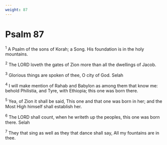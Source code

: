 ```yaml
---
weight: 87
---
```


# Psalm 87

<sup>1</sup> A Psalm of the sons of Korah; a Song. His foundation is in the holy mountains. 

<sup>2</sup> The LORD loveth the gates of Zion more than all the dwellings of Jacob. 

<sup>3</sup> Glorious things are spoken of thee, O city of God. Selah 

<sup>4</sup> I will make mention of Rahab and Babylon as among them that know me: behold Philistia, and Tyre, with Ethiopia; this one was born there. 

<sup>5</sup> Yea, of Zion it shall be said, This one and that one was born in her; and the Most High himself shall establish her. 

<sup>6</sup> The LORD shall count, when he writeth up the peoples, this one was born there. Selah 

<sup>7</sup> They that sing as well as they that dance shall say, All my fountains are in thee. 


